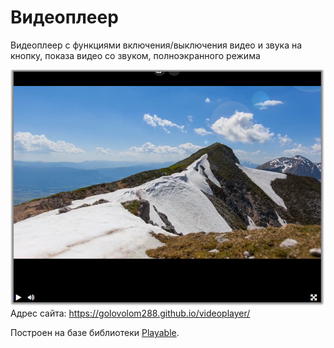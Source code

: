 <!-- Плеер будет создан с задержкой, после того как загрузятся все ресурсы на странице. Для этого используется событие `DOMContentLoaded`. Благодаря этой особенности можно вызывать функцию `createPlayer` раньше, чем загрузятся все необходимые библиотеки: jQuery и Playable.
 -->

# Видеоплеер

Видеоплеер с функциями включения/выключения видео и звука на кнопку, показа видео со звуком, полноэкранного режима

![videoplayer](Screenshot.PNG)
Адрес сайта: https://golovolom288.github.io/videoplayer/

Построен на базе библиотеки [Playable](https://wix.github.io/playable/).
